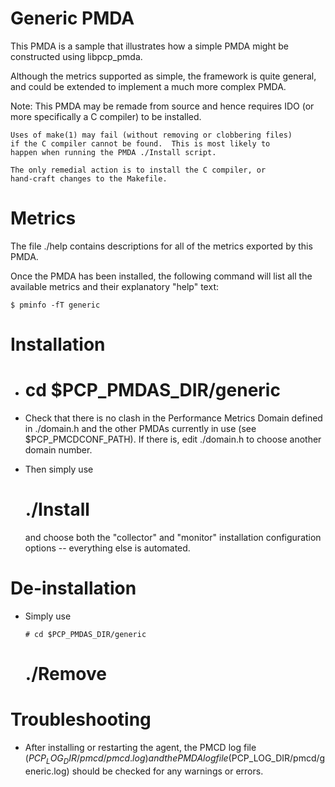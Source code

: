 Generic PMDA
============

This PMDA is a sample that illustrates how a simple PMDA might be
constructed using libpcp_pmda.

Although the metrics supported as simple, the framework is quite
general, and could be extended to implement a much more complex PMDA.

Note:
	This PMDA may be remade from source and hence requires IDO (or
	more specifically a C compiler) to be installed.

	Uses of make(1) may fail (without removing or clobbering files)
	if the C compiler cannot be found.  This is most likely to
	happen when running the PMDA ./Install script.

	The only remedial action is to install the C compiler, or
	hand-craft changes to the Makefile.

Metrics
=======

The file ./help contains descriptions for all of the metrics exported
by this PMDA.

Once the PMDA has been installed, the following command will list all
the available metrics and their explanatory "help" text:

	$ pminfo -fT generic

Installation
============

 +  # cd $PCP_PMDAS_DIR/generic

 +  Check that there is no clash in the Performance Metrics Domain
    defined in ./domain.h and the other PMDAs currently in use (see
    $PCP_PMCDCONF_PATH).  If there is, edit ./domain.h to choose another
    domain number.

 +  Then simply use

	# ./Install

    and choose both the "collector" and "monitor" installation
    configuration options -- everything else is automated.

De-installation
===============

 +  Simply use

        # cd $PCP_PMDAS_DIR/generic
	# ./Remove

Troubleshooting
===============

 +  After installing or restarting the agent, the PMCD log file
    ($PCP_LOG_DIR/pmcd/pmcd.log) and the PMDA log file
    ($PCP_LOG_DIR/pmcd/generic.log) should be checked for any warnings
    or errors.
